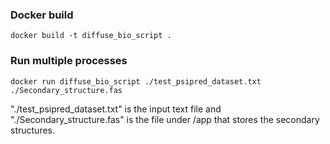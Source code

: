 
### Docker build
```
docker build -t diffuse_bio_script .
```
### Run multiple processes
```
docker run diffuse_bio_script ./test_psipred_dataset.txt ./Secondary_structure.fas
```

"./test_psipred_dataset.txt" is the input text file and "./Secondary_structure.fas" is the file under /app that stores the secondary structures. 

